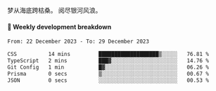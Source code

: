 梦从海底跨枯桑。
阅尽银河风浪。


#### 📝 Weekly development breakdown

<!--START_SECTION:waka-->

```txt
From: 22 December 2023 - To: 29 December 2023

CSS          14 mins         ███████████████████▒░░░░░   76.81 %
TypeScript   2 mins          ███▓░░░░░░░░░░░░░░░░░░░░░   14.76 %
Git Config   1 min           █▓░░░░░░░░░░░░░░░░░░░░░░░   06.26 %
Prisma       0 secs          ▒░░░░░░░░░░░░░░░░░░░░░░░░   00.67 %
JSON         0 secs          ░░░░░░░░░░░░░░░░░░░░░░░░░   00.53 %
```

<!--END_SECTION:waka-->



